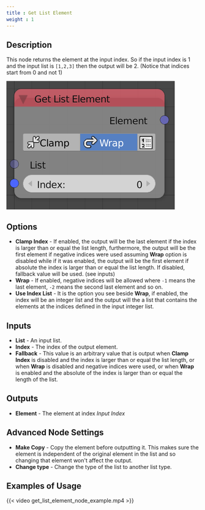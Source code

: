 ```yaml
---
title : Get List Element
weight : 1
---
```


## Description

This node returns the element at the input index. So if the input index
is 1 and the input list is `[1,2,3]` then the output will be 2. (Notice
that indices start from 0 and not 1)

![image](get_list_element_node.png)

## Options

  - **Clamp Index** - If enabled, the output will be the last element if
    the index is larger than or equal the list length, furthermore, the
    output will be the first element if negative indices were used
    assuming **Wrap** option is disabled while if it was enabled, the
    output will be the first element if absolute the index is larger
    than or equal the list length. If disabled, fallback value will be
    used. (see inputs)
  - **Wrap** - If enabled, negative indices will be allowed where `-1`
    means the last element, `-2` means the second last element and so
    on.
  - **Use Index List** - It is the option you see beside **Wrap**, if
    enabled, the index will be an integer list and the output will the a
    list that contains the elements at the indices defined in the input
    integer list.

## Inputs

  - **List** - An input list.
  - **Index** - The index of the output element.
  - **Fallback** - This value is an arbitrary value that is output when
    **Clamp Index** is disabled and the index is larger than or equal
    the list length, or when **Wrap** is disabled and negative indices
    were used, or when **Wrap** is enabled and the absolute of the index
    is larger than or equal the length of the list.

## Outputs

  - **Element** - The element at index *Input Index*

## Advanced Node Settings

  - **Make Copy** - Copy the element before outputting it. This makes
    sure the element is independent of the original element in the list
    and so changing that element won't affect the output.
  - **Change type** - Change the type of the list to another list type.

## Examples of Usage

{{< video get_list_element_node_example.mp4 >}}
